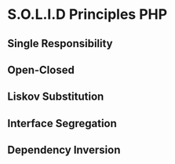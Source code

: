 # S.O.L.I.D Principles PHP

## Single Responsibility

## Open-Closed

## Liskov Substitution

## Interface Segregation

## Dependency Inversion